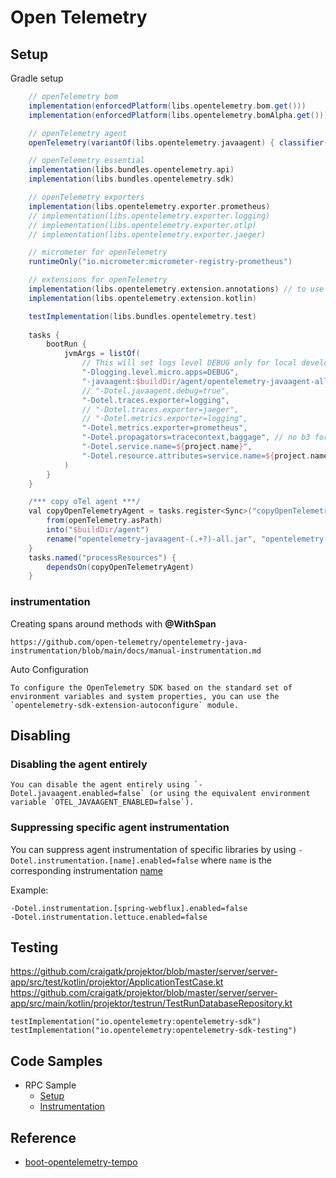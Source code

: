 # Open Telemetry

## Setup

Gradle setup

```gradle
    // openTelemetry bom
    implementation(enforcedPlatform(libs.opentelemetry.bom.get()))
    implementation(enforcedPlatform(libs.opentelemetry.bomAlpha.get()))

    // openTelemetry agent
    openTelemetry(variantOf(libs.opentelemetry.javaagent) { classifier("all") })

    // openTelemetry essential
    implementation(libs.bundles.opentelemetry.api)
    implementation(libs.bundles.opentelemetry.sdk)

    // openTelemetry exporters
    implementation(libs.opentelemetry.exporter.prometheus)
    // implementation(libs.opentelemetry.exporter.logging)
    // implementation(libs.opentelemetry.exporter.otlp)
    // implementation(libs.opentelemetry.exporter.jaeger)

    // micrometer for openTelemetry
    runtimeOnly("io.micrometer:micrometer-registry-prometheus")

    // extensions for openTelemetry
    implementation(libs.opentelemetry.extension.annotations) // to use  @WithSpan etc
    implementation(libs.opentelemetry.extension.kotlin)

    testImplementation(libs.bundles.opentelemetry.test)
    
    tasks {
        bootRun {
            jvmArgs = listOf(
                // This will set logs level DEBUG only for local development.
                "-Dlogging.level.micro.apps=DEBUG",
                "-javaagent:$buildDir/agent/opentelemetry-javaagent-all.jar",
                // "-Dotel.javaagent.debug=true",
                "-Dotel.traces.exporter=logging",
                // "-Dotel.traces.exporter=jaeger",
                // "-Dotel.metrics.exporter=logging",
                "-Dotel.metrics.exporter=prometheus",
                "-Dotel.propagators=tracecontext,baggage", // no b3 for logging exporter
                "-Dotel.service.name=${project.name}",
                "-Dotel.resource.attributes=service.name=${project.name}",
            )
        }
    }

    /*** copy oTel agent ***/
    val copyOpenTelemetryAgent = tasks.register<Sync>("copyOpenTelemetryAgent") {
        from(openTelemetry.asPath)
        into("$buildDir/agent")
        rename("opentelemetry-javaagent-(.+?)-all.jar", "opentelemetry-javaagent-all.jar")
    }
    tasks.named("processResources") {
        dependsOn(copyOpenTelemetryAgent)
    }
```

### instrumentation

Creating spans around methods with **@WithSpan**

    https://github.com/open-telemetry/opentelemetry-java-instrumentation/blob/main/docs/manual-instrumentation.md

Auto Configuration

    To configure the OpenTelemetry SDK based on the standard set of environment variables and system properties, you can use the `opentelemetry-sdk-extension-autoconfigure` module.

## Disabling

### Disabling the agent entirely

    You can disable the agent entirely using `-Dotel.javaagent.enabled=false` (or using the equivalent environment variable `OTEL_JAVAAGENT_ENABLED=false`).


###  Suppressing specific agent instrumentation

You can suppress agent instrumentation of specific libraries by using `-Dotel.instrumentation.[name].enabled=false` where `name` is the corresponding instrumentation [name](https://github.com/open-telemetry/opentelemetry-java-instrumentation/blob/main/docs/suppressing-instrumentation.md)

Example: 

```
-Dotel.instrumentation.[spring-webflux].enabled=false
-Dotel.instrumentation.lettuce.enabled=false
```

## Testing

https://github.com/craigatk/projektor/blob/master/server/server-app/src/test/kotlin/projektor/ApplicationTestCase.kt
https://github.com/craigatk/projektor/blob/master/server/server-app/src/main/kotlin/projektor/testrun/TestRunDatabaseRepository.kt
```
testImplementation("io.opentelemetry:opentelemetry-sdk")
testImplementation("io.opentelemetry:opentelemetry-sdk-testing")
```

## Code Samples

- RPC Sample
  - [Setup](https://github.com/helloworlde/netty-rpc/blob/master/opentelemetry/src/main/java/io/github/helloworlde/netty/rpc/opentelemetry/metrics/MetricsConfiguration.java)
  - [Instrumentation](https://github.com/helloworlde/netty-rpc/blob/master/opentelemetry/src/main/java/io/github/helloworlde/netty/rpc/opentelemetry/metrics/ClientMetricsInterceptor.java)


## Reference

- [boot-opentelemetry-tempo](https://github.com/mnadeem/boot-opentelemetry-tempo/tree/0.17.0_complex)
